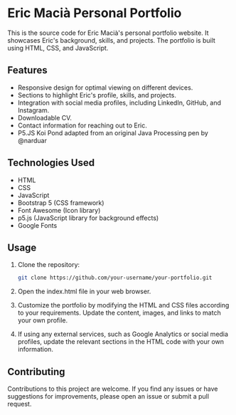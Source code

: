 # Eric Macià Personal Portfolio

This is the source code for Eric Macià's personal portfolio website. It showcases Eric's background, skills, and projects. The portfolio is built using HTML, CSS, and JavaScript.

## Features

- Responsive design for optimal viewing on different devices.
- Sections to highlight Eric's profile, skills, and projects.
- Integration with social media profiles, including LinkedIn, GitHub, and Instagram.
- Downloadable CV.
- Contact information for reaching out to Eric.
- P5.JS Koi Pond adapted from an original Java Processing pen by @narduar

## Technologies Used

- HTML
- CSS
- JavaScript
- Bootstrap 5 (CSS framework)
- Font Awesome (Icon library)
- p5.js (JavaScript library for background effects)
- Google Fonts

## Usage

1. Clone the repository:

   ```bash
   git clone https://github.com/your-username/your-portfolio.git
   ```

2. Open the index.html file in your web browser.

3. Customize the portfolio by modifying the HTML and CSS files according to your requirements. Update the content, images, and links to match your own profile.

4. If using any external services, such as Google Analytics or social media profiles, update the relevant sections in the HTML code with your own information.

## Contributing
Contributions to this project are welcome. If you find any issues or have suggestions for improvements, please open an issue or submit a pull request.